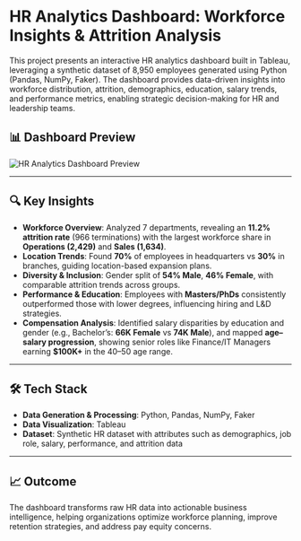 # HR Analytics Dashboard: Workforce Insights & Attrition Analysis

This project presents an interactive HR analytics dashboard built in Tableau, leveraging a synthetic dataset of 8,950 employees generated using Python (Pandas, NumPy, Faker). The dashboard provides data-driven insights into workforce distribution, attrition, demographics, education, salary trends, and performance metrics, enabling strategic decision-making for HR and leadership teams.

## 📊 Dashboard Preview
![HR Analytics Dashboard Preview](dashboard_preview.png)

---

## 🔍 Key Insights

- **Workforce Overview**: Analyzed 7 departments, revealing an **11.2% attrition rate** (966 terminations) with the largest workforce share in **Operations (2,429)** and **Sales (1,634)**.
- **Location Trends**: Found **70%** of employees in headquarters vs **30%** in branches, guiding location-based expansion plans.
- **Diversity & Inclusion**: Gender split of **54% Male**, **46% Female**, with comparable attrition trends across groups.
- **Performance & Education**: Employees with **Masters/PhDs** consistently outperformed those with lower degrees, influencing hiring and L&D strategies.
- **Compensation Analysis**: Identified salary disparities by education and gender (e.g., Bachelor’s: **66K Female** vs **74K Male**), and mapped **age–salary progression**, showing senior roles like Finance/IT Managers earning **$100K+** in the 40–50 age range.

---

## 🛠 Tech Stack

- **Data Generation & Processing**: Python, Pandas, NumPy, Faker  
- **Data Visualization**: Tableau  
- **Dataset**: Synthetic HR dataset with attributes such as demographics, job role, salary, performance, and attrition data  

---

## 📈 Outcome

The dashboard transforms raw HR data into actionable business intelligence, helping organizations optimize workforce planning, improve retention strategies, and address pay equity concerns.
